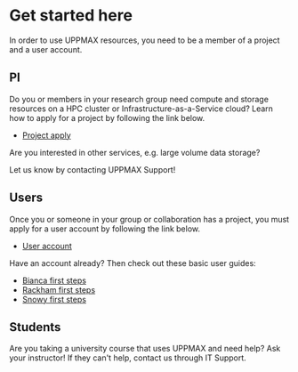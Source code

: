 # Get started here

In order to use UPPMAX resources, you need to be a member of a project and a user account. 

## PI

Do you or members in your research group need compute and storage resources on a HPC cluster or Infrastructure-as-a-Service cloud? Learn how to apply for a project by following the link below.
- [Project apply](project_apply.md)

Are you interested in other services, e.g. large volume data storage?

Let us know by contacting UPPMAX Support!
  
## Users

Once you or someone in your group or collaboration has a project, you must apply for a user account by following the link below.
- [User account](user_account.md)

Have an account already? Then check out these basic user guides:

- [Bianca first steps](login_bianca.md)
- [Rackham first steps](login_rackham.md)
- [Snowy first steps](login_snowy.md)


## Students

Are you taking a university course that uses UPPMAX and need help? Ask your instructor! If they can't help, contact us through IT Support.
